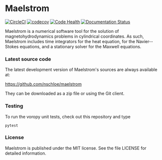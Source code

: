 # Maelstrom

[![CircleCI](https://img.shields.io/circleci/project/github/nschloe/maelstrom.svg)](https://circleci.com/gh/nschloe/maelstrom)
[![codecov](https://codecov.io/gh/nschloe/maelstrom/branch/master/graph/badge.svg)](https://codecov.io/gh/nschloe/maelstrom)
[![Code Health](https://landscape.io/github/nschloe/maelstrom/master/landscape.png)](https://landscape.io/github/nschloe/maelstrom/master)
[![Documentation Status](https://readthedocs.org/projects/maelstrom/badge/?version=latest)](https://readthedocs.org/projects/maelstrom/?badge=latest)


Maelstrom is a numerical software tool for the solution of magnetohydrodynamics
problems in cylindrical coordinates.
As such, Maelstrom includes time integrators for the heat equation, for the
Navier--Stokes equations, and a stationary solver for the Maxwell equations.


### Latest source code

The latest development version of Maelstrom's sources are always available at:

https://github.com/nschloe/maelstrom

They can be downloaded as a zip file or using the Git client.

### Testing

To run the voropy unit tests, check out this repository and type
```
pytest
```

### License

Maelstrom is published under the MIT license. See the file LICENSE for detailed
information.
